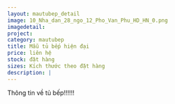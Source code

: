 ```yaml
---
layout: mautubep_detail
image: 10_Nha_dan_28_ngo_12_Pho_Van_Phu_HD_HN_0.png
imagedetail:
project:
category: mautubep
title: Mẫu tủ bếp hiện đại
price: liên hệ
stock: đặt hàng
sizes: Kích thước theo đặt hàng
description: |
---
```

Thông tin về tủ bếp!!!!!!